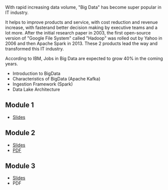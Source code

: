With rapid increasing data volume, "Big Data" has become super popular in IT industry. 

It helps to improve products and service, with cost reduction and revenue increase, with fasterand better decision making by executive teams and a lot more. After the initial research paper in 2003, the first open-source version of "Google File System" called "Hadoop" was rolled out by Yahoo in 2006 and then Apache Spark in 2013. These 2 products lead the way and transformed this IT industry.

According to IBM, Jobs in Big Data are expected to grow 40% in the coming years.

- Introduction to BigData
- Characteristics of BigData (Apache Kafka)
- Ingestion Framework (Spark)
- Data Lake Architecture


## Module 1 

- [Slides](https://docs.google.com/presentation/d/e/2PACX-1vQ3jWnuw8LngwJ2W2zr0NRT-vlfJ1gMdJNjJHiIPWMg27tL-Qnxi54Cs6mFw4vAWZ3Sv4Mxi_0kwm-C/pub?start=false&loop=false&delayms=3000&slide=id.g2fd359e8f7b_1_0)

## Module 2

- [Slides](https://docs.google.com/presentation/d/e/2PACX-1vQ9kujhMa-J4a68JByyttzyvgK_1a1_QZi8ZKZ0XWXmWm96QntXbIOUUJ_8X9mYnFaiTGCf760-78Bh/pub?start=false&loop=false&delayms=3000)
- [PDF](https://github.com/shekharbiswas/BigData_Spark_1/blob/main/BigData%20with%20Kafka.pdf)

## Module 3

- [Slides](https://docs.google.com/presentation/d/e/2PACX-1vTi9jcVv2TQ6fET08SO1yqKOBZJWQnjsu8oTfbUWwPIP2y9zRDzLFDPJQeWm22AkksBAC2sG-PdMZwe/pub?start=false&loop=false&delayms=3000&slide=id.g2fd359e8f7b_1_0)
- PDF
